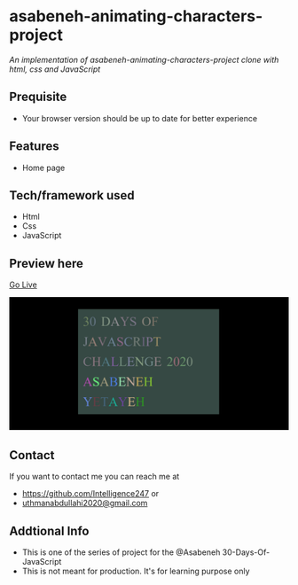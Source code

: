 #  asabeneh-animating-characters-project
*An implementation of asabeneh-animating-characters-project clone with html, css and JavaScript*
## Prequisite
- Your browser version should be up to date for better experience
## Features
- Home page
## Tech/framework used
- Html
- Css
- JavaScript
## Preview here
[Go Live]()

![screenshot](./media/sketch.png)
## Contact
If you want to contact me you can reach me at
- https://github.com/Intelligence247 or
- uthmanabdullahi2020@gmail.com
## Addtional Info
- This is one of the series of project for the @Asabeneh 30-Days-Of-JavaScript
- This is not meant for production. It's for learning purpose only
